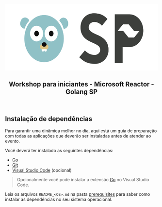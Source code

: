 <p align="center">
  <a href="" rel="noopener">
    <img width="600px" height="220px" src="logo.png" alt="Golang SP Logo">
  </a>
</p>

<h2 align="center">Workshop para iniciantes - Microsoft Reactor - Golang SP</h2>

<p align="center"> 
    <br> 
</p>

## Instalação de dependências

Para garantir uma dinâmica melhor no dia, aqui está um guia de preparação com todas as aplicações que deverão ser instaladas antes de atender ao evento.

Você deverá ter instalado as seguintes dependências:
  - [Go](https://go.dev/dl/)
  - [Git](https://git-scm.com/downloads)
  - [Visual Studio Code](https://code.visualstudio.com/Download) (opcional)

> Opcionalmente você pode instalar a extensão [Go](https://marketplace.visualstudio.com/items?itemName=golang.Go) no Visual Studio Code.

Leia os arquivos `README_<OS>.md` na pasta [prerequisites](https://github.com/reneepc/workshop-go-for-beginners/tree/main/prerequisites) para saber como instalar as dependências no seu sistema operacional.
